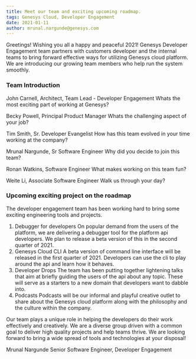 ```yaml
---
title: Meet our team and exciting upcoming roadmap.
tags: Genesys Cloud, Developer Engagement
date: 2021-01-11
author: mrunal.nargunde@genesys.com
---
```



Greetings! Wishing you all a happy and peaceful 2021! Genesys Developer Engagement team partners with customers developer and the internal teams to bring forward effective ways for utilizing Genesys cloud platform. We are introducing our growing team members who help run the system smoothly.

### Team Introduction

John Carnell, Architect, Team Lead - Developer Engagement 
Whats the most exciting part of working at Genesys?

Becky Powell, Principal Product Manager
Whats the challenging aspect of your job?


Tim Smith, Sr. Developer Evangelist
How has this team evolved in your time working at the company?


Mrunal Nargunde, Sr Software Engineer
Why did you decide to join this team?


Ronan Watkins, Software Engineer
What makes working on this team fun?


Weite Li, Associate Software Engineer
Walk us through your day?


### Upcoming exciting project on the roadmap
The developer engagement team has been working hard to bring some exciting engineering tools and projects. 
1. Debugger for developers
On popular demand from the users of the platform, we are delivering a debugger tool for the platform api developers. We plan to release a beta version of this in the second quarter of 2021.
2. Genesys Cloud CLI
A beta version of command line interface will be released in the first quarter of 2021. Developers can use the cli to play around the api and learn how it behaves.
3. Developer Drops
The team has been putting together lightening talks that aim at briefly guiding the users of the api about any topic. These will serve as a starters to a new domain that developers want to dabble into.
4. Podcasts
Podcasts will be our informal and playful creative outlet to share about the Genesys cloud platform along with the philosophy and the culture within the company. 


Our team plays a unique role in helping the developers do their work effectively and creatively. We are a diverse group driven with a common goal to deliver high quality projects and help teams thrive.
We are looking forward to bring a wide spread of tools and technologies at your disposal! 

Mrunal Nargunde
Senior Software Engineer, Developer Engagement